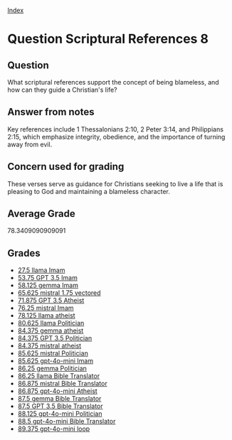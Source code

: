 
[Index](../../index.md)
# Question Scriptural References 8
## Question
What scriptural references support the concept of being blameless, and how can they guide a Christian's life?

## Answer from notes
Key references include 1 Thessalonians 2:10, 2 Peter 3:14, and Philippians 2:15, which emphasize integrity, obedience, and the importance of turning away from evil.

## Concern used for grading
These verses serve as guidance for Christians seeking to live a life that is pleasing to God and maintaining a blameless character.

## Average Grade
78.3409090909091

## Grades
 * [27.5 llama Imam](../answers/llama_Imam/Scriptural_References_8.md)
 * [53.75 GPT 3.5 Imam](../answers/GPT_3.5_Imam/Scriptural_References_8.md)
 * [58.125 gemma Imam](../answers/gemma_Imam/Scriptural_References_8.md)
 * [65.625 mistral 1.75 vectored](../answers/mistral_1.75_vectored/Scriptural_References_8.md)
 * [71.875 GPT 3.5 Atheist](../answers/GPT_3.5_Atheist/Scriptural_References_8.md)
 * [76.25 mistral Imam](../answers/mistral_Imam/Scriptural_References_8.md)
 * [78.125 llama atheist](../answers/llama_atheist/Scriptural_References_8.md)
 * [80.625 llama Politician](../answers/llama_Politician/Scriptural_References_8.md)
 * [84.375 gemma atheist](../answers/gemma_atheist/Scriptural_References_8.md)
 * [84.375 GPT 3.5 Politician](../answers/GPT_3.5_Politician/Scriptural_References_8.md)
 * [84.375 mistral atheist](../answers/mistral_atheist/Scriptural_References_8.md)
 * [85.625 mistral Politician](../answers/mistral_Politician/Scriptural_References_8.md)
 * [85.625 gpt-4o-mini Imam](../answers/gpt-4o-mini_Imam/Scriptural_References_8.md)
 * [86.25 gemma Politician](../answers/gemma_Politician/Scriptural_References_8.md)
 * [86.25 llama Bible Translator](../answers/llama_Bible_Translator/Scriptural_References_8.md)
 * [86.875 mistral Bible Translator](../answers/mistral_Bible_Translator/Scriptural_References_8.md)
 * [86.875 gpt-4o-mini Atheist](../answers/gpt-4o-mini_Atheist/Scriptural_References_8.md)
 * [87.5 gemma Bible Translator](../answers/gemma_Bible_Translator/Scriptural_References_8.md)
 * [87.5 GPT 3.5 Bible Translator](../answers/GPT_3.5_Bible_Translator/Scriptural_References_8.md)
 * [88.125 gpt-4o-mini Politician](../answers/gpt-4o-mini_Politician/Scriptural_References_8.md)
 * [88.5 gpt-4o-mini Bible Translator](../answers/gpt-4o-mini_Bible_Translator/Scriptural_References_8.md)
 * [89.375 gpt-4o-mini loop](../answers/gpt-4o-mini_loop/Scriptural_References_8.md)
